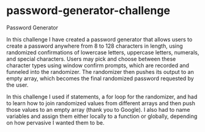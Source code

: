 # password-generator-challenge
Password Generator

In this challenge I have created a password generator that allows users to create a password anywhere from 8 to 128 characters in length, using randomized confirmations of lowercase letters, uppercase letters, numerals, and special characters. Users may pick and choose between these character types using window confirm prompts, which are recorded and funneled into the randomizer. The randomizer then pushes its output to an empty array, which becomes the final randomized password requested by the user.

In this challenge I used if statements, a for loop for the randomizer, and had to learn how to join randomized values from different arrays and then push those values to an empty array (thank you to Google). I also had to name variables and assign them either locally to a function or globally, depending on how pervasive I wanted them to be.